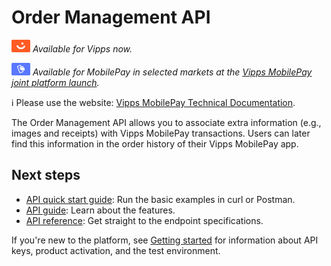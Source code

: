 <!-- START_METADATA
---
title: Introduction to the Order Management API
sidebar_label: Introduction
sidebar_position: 1
hide_table_of_contents: true
description: Use the Order Management API to associate extra information with transactions.
pagination_next: null
pagination_prev: null
---
END_METADATA -->

# Order Management API

![Vipps](./images/vipps.png) *Available for Vipps now.*

![MobilePay](./images/mp.png) *Available for MobilePay in selected markets at the [Vipps MobilePay joint platform launch](https://www.vippsmobilepay.com/about).*


<!-- START_COMMENT -->
ℹ️ Please use the website:
[Vipps MobilePay Technical Documentation](https://developer.vippsmobilepay.com/docs/APIs/order-management-api).
<!-- END_COMMENT -->

The Order Management API allows you to associate extra information (e.g., images and receipts)
with Vipps MobilePay transactions. Users can later find this information in the order history of their Vipps MobilePay app.

## Next steps

* [API quick start guide](order-management-api-quick-start.md): Run the basic examples in curl or Postman.
* [API guide](vorder-management-api.md): Learn about the features.
* [API reference](https://developer.vippsmobilepay.com/api/order-management): Get straight to the endpoint specifications.

If you're new to the platform, see
[Getting started](https://developer.vippsmobilepay.com/docs/getting-started/)
for information about API keys, product activation, and the test environment.
